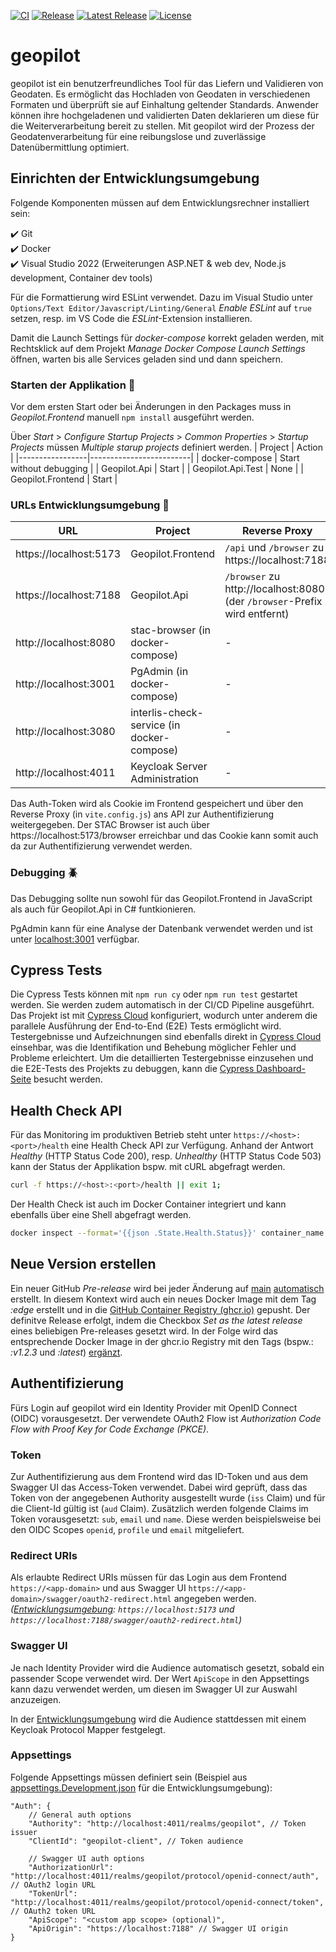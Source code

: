 [![CI](https://github.com/GeoWerkstatt/geopilot/actions/workflows/ci.yml/badge.svg?branch=main)](https://github.com/GeoWerkstatt/geopilot/actions/workflows/ci.yml) [![Release](https://github.com/GeoWerkstatt/geopilot/actions/workflows/release.yml/badge.svg)](https://github.com/GeoWerkstatt/geopilot/actions/workflows/release.yml) [![Latest Release](https://img.shields.io/github/v/release/GeoWerkstatt/geopilot)](https://github.com/GeoWerkstatt/geopilot/releases/latest) [![License](https://img.shields.io/github/license/GeoWerkstatt/geopilot)](https://github.com/GeoWerkstatt/geopilot/blob/main/LICENSE)

# geopilot

geopilot ist ein benutzerfreundliches Tool für das Liefern und Validieren von Geodaten. Es ermöglicht das Hochladen von Geodaten in verschiedenen Formaten und überprüft sie auf Einhaltung geltender Standards. Anwender können ihre hochgeladenen und validierten Daten deklarieren um diese für die Weiterverarbeitung bereit zu stellen. Mit geopilot wird der Prozess der Geodatenverarbeitung für eine reibungslose und zuverlässige Datenübermittlung optimiert.

## Einrichten der Entwicklungsumgebung

Folgende Komponenten müssen auf dem Entwicklungsrechner installiert sein:

✔️ Git  
✔️ Docker  
✔️ Visual Studio 2022 (Erweiterungen ASP.NET & web dev, Node.js development, Container dev tools)

Für die Formattierung wird ESLint verwendet. Dazu im Visual Studio unter `Options/Text Editor/Javascript/Linting/General` _Enable ESLint_ auf `true` setzen, resp. im VS Code die _ESLint_-Extension installieren.

Damit die Launch Settings für _docker-compose_ korrekt geladen werden, mit Rechtsklick auf dem Projekt _Manage Docker Compose Launch Settings_ öffnen, warten bis alle Services geladen sind und dann speichern.

### Starten der Applikation 🚀

Vor dem ersten Start oder bei Änderungen in den Packages muss in _Geopilot.Frontend_ manuell `npm install` ausgeführt werden.

Über _Start_ > _Configure Startup Projects_ > _Common Properties_ > _Startup Projects_ müssen _Multiple starup projects_ definiert werden.
| Project | Action |
|-----------------|-------------------------|
| docker-compose | Start without debugging |
| Geopilot.Api | Start |
| Geopilot.Api.Test | None |
| Geopilot.Frontend | Start |

### URLs Entwicklungsumgebung 🔗

| URL                    | Project                                    | Reverse Proxy                                                             |
| ---------------------- | ------------------------------------------ | ------------------------------------------------------------------------- |
| https://localhost:5173 | Geopilot.Frontend                          | `/api` und `/browser` zu https://localhost:7188                           |
| https://localhost:7188 | Geopilot.Api                               | `/browser` zu http://localhost:8080 (der `/browser`-Prefix wird entfernt) |
| http://localhost:8080  | stac-browser (in docker-compose)           | -                                                                         |
| http://localhost:3001  | PgAdmin (in docker-compose)                | -                                                                         |
| http://localhost:3080  | interlis-check-service (in docker-compose) | -                                                                         |
| http://localhost:4011  | Keycloak Server Administration             | -                                                                         |

Das Auth-Token wird als Cookie im Frontend gespeichert und über den Reverse Proxy (in `vite.config.js`) ans API zur Authentifizierung weitergegeben.
Der STAC Browser ist auch über https://localhost:5173/browser erreichbar und das Cookie kann somit auch da zur Authentifizierung verwendet werden.

### Debugging 🪲

Das Debugging sollte nun sowohl für das Geopilot.Frontend in JavaScript als auch für Geopilot.Api in C# funtkionieren.

PgAdmin kann für eine Analyse der Datenbank verwendet werden und ist unter [localhost:3001](http://localhost:3001/) verfügbar.

## Cypress Tests

Die Cypress Tests können mit `npm run cy` oder `npm run test` gestartet werden. Sie werden zudem automatisch in der CI/CD Pipeline ausgeführt. Das Projekt ist mit [Cypress Cloud](https://cloud.cypress.io/) konfiguriert, wodurch unter anderem die parallele Ausführung der End-to-End (E2E) Tests ermöglicht wird. Testergebnisse und Aufzeichnungen sind ebenfalls direkt in [Cypress Cloud](https://cloud.cypress.io/) einsehbar, was die Identifikation und Behebung möglicher Fehler und Probleme erleichtert. Um die detaillierten Testergebnisse einzusehen und die E2E-Tests des Projekts zu debuggen, kann die [Cypress Dashboard-Seite](https://cloud.cypress.io/projects/bqtbpp/runs) besucht werden.

## Health Check API

Für das Monitoring im produktiven Betrieb steht unter `https://<host>:<port>/health` eine Health Check API zur Verfügung. Anhand der Antwort _Healthy_ (HTTP Status Code 200), resp. _Unhealthy_ (HTTP Status Code 503) kann der Status der Applikation bspw. mit cURL abgefragt werden.

```bash
curl -f https://<host>:<port>/health || exit 1;
```

Der Health Check ist auch im Docker Container integriert und kann ebenfalls über eine Shell abgefragt werden.

```bash
docker inspect --format='{{json .State.Health.Status}}' container_name
```

## Neue Version erstellen

Ein neuer GitHub _Pre-release_ wird bei jeder Änderung auf [main](https://github.com/GeoWerkstatt/geopilot) [automatisch](./.github/workflows/pre-release.yml) erstellt. In diesem Kontext wird auch ein neues Docker Image mit dem Tag _:edge_ erstellt und in die [GitHub Container Registry (ghcr.io)](https://github.com/geowerkstatt/geopilot/pkgs/container/geopilot) gepusht. Der definitve Release erfolgt, indem die Checkbox _Set as the latest release_ eines beliebigen Pre-releases gesetzt wird. In der Folge wird das entsprechende Docker Image in der ghcr.io Registry mit den Tags (bspw.: _:v1.2.3_ und _:latest_) [ergänzt](./.github/workflows/release.yml).

## Authentifizierung

Fürs Login auf geopilot wird ein Identity Provider mit OpenID Connect (OIDC) vorausgesetzt.
Der verwendete OAuth2 Flow ist _Authorization Code Flow with Proof Key for Code Exchange (PKCE)_.

### Token

Zur Authentifizierung aus dem Frontend wird das ID-Token und aus dem Swagger UI das Access-Token verwendet.
Dabei wird geprüft, dass das Token von der angegebenen Authority ausgestellt wurde (`iss` Claim) und für die Client-Id gültig ist (`aud` Claim).
Zusätzlich werden folgende Claims im Token vorausgesetzt: `sub`, `email` und `name`.
Diese werden beispielsweise bei den OIDC Scopes `openid`, `profile` und `email` mitgeliefert.

### Redirect URIs

Als erlaubte Redirect URIs müssen für das Login aus dem Frontend `https://<app-domain>` und aus Swagger UI `https://<app-domain>/swagger/oauth2-redirect.html` angegeben werden.
_([Entwicklungsumgebung](./config/realms/keycloak-geopilot.json): `https://localhost:5173` und `https://localhost:7188/swagger/oauth2-redirect.html`)_

### Swagger UI

Je nach Identity Provider wird die Audience automatisch gesetzt, sobald ein passender Scope verwendet wird.
Der Wert `ApiScope` in den Appsettings kann dazu verwendet werden, um diesen im Swagger UI zur Auswahl anzuzeigen.

In der [Entwicklungsumgebung](./config/realms/keycloak-geopilot.json) wird die Audience stattdessen mit einem Keycloak Protocol Mapper festgelegt.

### Appsettings

Folgende Appsettings müssen definiert sein (Beispiel aus [appsettings.Development.json](./src/Geopilot.Api/appsettings.Development.json) für die Entwicklungsumgebung):
```json5
"Auth": {
    // General auth options
    "Authority": "http://localhost:4011/realms/geopilot", // Token issuer
    "ClientId": "geopilot-client", // Token audience

    // Swagger UI auth options
    "AuthorizationUrl": "http://localhost:4011/realms/geopilot/protocol/openid-connect/auth", // OAuth2 login URL
    "TokenUrl": "http://localhost:4011/realms/geopilot/protocol/openid-connect/token", // OAuth2 token URL
    "ApiScope": "<custom app scope> (optional)",
    "ApiOrigin": "https://localhost:7188" // Swagger UI origin
}
```
